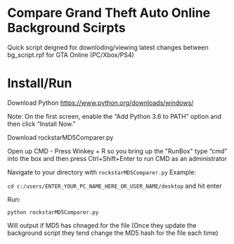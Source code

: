 # Compare Grand Theft Auto Online Background Scirpts


Quick script deigned for downloding/viewing latest changes between bg_script.rpf for GTA Online (PC/Xbox/PS4)



# Install/Run


Download Python 
https://www.python.org/downloads/windows/

Note: On the first screen, enable the “Add Python 3.6 to PATH” option and then click “Install Now.”


Download rockstarMD5Comparer.py


Open up CMD - Press Winkey + R so you bring up the "RunBox" type “cmd” into the box and then press Ctrl+Shift+Enter to run CMD as an administrator


Navigate to your directory with `rockstarMD5Comparer.py` 
Example:

`cd c:/users/ENTER_YOUR_PC_NAME_HERE_OR_USER_NAME/desktop` and hit enter

Run:

 `python rockstarMD5Comparer.py` 


Will output if MD5 has chnaged for the file (Once they update the background script they tend change the MD5 hash for the file each time)
